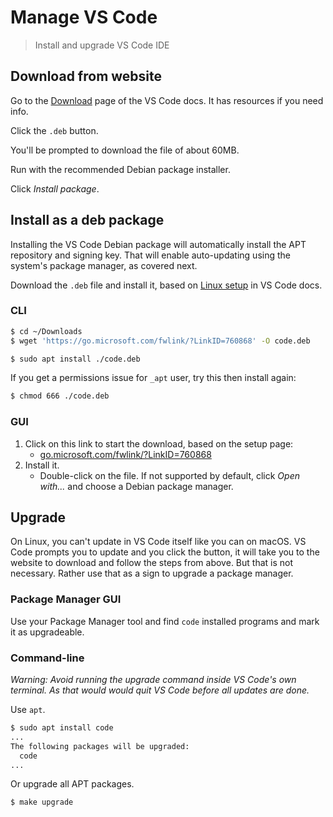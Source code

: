 # Manage VS Code
> Install and upgrade VS Code IDE


## Download from website

Go to the [Download](https://code.visualstudio.com/Download) page of the VS Code docs. It has resources if you need info.

Click the `.deb` button.

You'll be prompted to download the file of about 60MB.

Run with the recommended Debian package installer.

Click _Install package_.


## Install as a deb package

Installing the VS Code Debian package will automatically install the APT repository and signing key. That will enable auto-updating using the system's package manager, as covered next.

Download the `.deb` file and install it, based on [Linux setup](https://code.visualstudio.com/docs/setup/linux) in VS Code docs.

### CLI

```sh
$ cd ~/Downloads
$ wget 'https://go.microsoft.com/fwlink/?LinkID=760868' -O code.deb
```

```sh
$ sudo apt install ./code.deb
```

If you get a permissions issue for `_apt` user, try this then install again:

```sh
$ chmod 666 ./code.deb
```

### GUI

1. Click on this link to start the download, based on the setup page:
    - [go.microsoft.com/fwlink/?LinkID=760868](https://go.microsoft.com/fwlink/?LinkID=760868)
1. Install it.
    - Double-click on the file. If not supported by default, click _Open with..._ and choose a Debian package manager.


## Upgrade

On Linux, you can't update in VS Code itself like you can on macOS. VS Code prompts you to update and you click the button, it will take you to the website to download and follow the steps from above. But that is not necessary. Rather use that as a sign to upgrade a package manager.

### Package Manager GUI

Use your Package Manager tool and find `code` installed programs and mark it as upgradeable.

### Command-line

_Warning: Avoid running the upgrade command inside VS Code's own terminal. As that would would quit VS Code before all updates are done._

Use `apt`.

```sh
$ sudo apt install code
...
The following packages will be upgraded:
  code
...
```

Or upgrade all APT packages.

```sh
$ make upgrade
```
